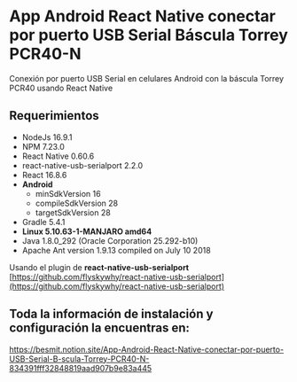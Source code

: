 # App Android React Native conectar por puerto USB Serial Báscula Torrey PCR40-N
Conexión por puerto USB Serial en celulares Android con la báscula Torrey PCR40 usando React Native


## Requerimientos

- NodeJs 16.9.1
- NPM 7.23.0
- React Native 0.60.6
- react-native-usb-serialport 2.2.0
- React 16.8.6
- **Android**
    - minSdkVersion 16
    - compileSdkVersion 28
    - targetSdkVersion 28
- Gradle 5.4.1
- **Linux 5.10.63-1-MANJARO amd64**
- Java 1.8.0_292 (Oracle Corporation 25.292-b10)
- Apache Ant version 1.9.13 compiled on July 10 2018

Usando el plugin de **react-native-usb-serialport** 
[https://github.com/flyskywhy/react-native-usb-serialport](https://github.com/flyskywhy/react-native-usb-serialport)

## Toda la información de instalación y configuración la encuentras en:
https://besmit.notion.site/App-Android-React-Native-conectar-por-puerto-USB-Serial-B-scula-Torrey-PCR40-N-834391fff32848819aad907b9e83a445